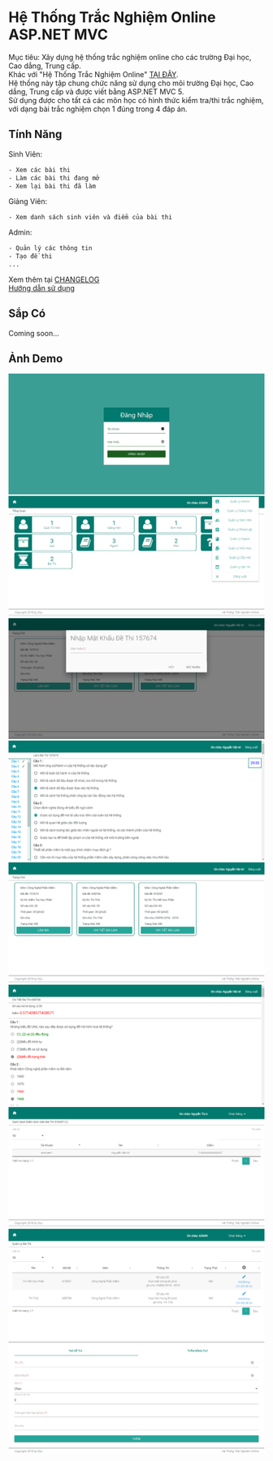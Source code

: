 # Hệ Thống Trắc Nghiệm Online ASP.NET MVC

Mục tiêu: Xây dựng hệ thống trắc nghiệm online cho các trường Đại học, Cao dẳng, Trung cấp.<br />
Khác với "Hệ Thống Trắc Nghiệm Online" [TẠI ĐÂY](https://github.com/meesudzu/trac-nghiem-online).<br />
Hệ thống này tập chung chức năng sử dụng cho môi trường Đại học, Cao dẳng, Trung cấp và được viết bằng ASP.NET MVC 5.<br />
Sử dụng được cho tất cả các môn học có hình thức kiểm tra/thi trắc nghiệm, với dạng bài trắc nghiệm chọn 1 đúng trong 4 đáp án.
## Tính Năng
Sinh Viên:

	- Xem các bài thi
	- Làm các bài thi đang mở
	- Xem lại bài thi đã làm
Giảng Viên:

	- Xem danh sách sinh viên và điểm của bài thi
Admin:

	- Quản lý các thông tin
	- Tạo đề thi
	...

Xem thêm tại [CHANGELOG](CHANGELOG.md)<br />
[Hướng dẫn sử dụng](GUIDE.md)
## Sắp Có
Coming soon...
## Ảnh Demo 
![Đăng nhập](demo-images/login.png)
![DEMO](demo-images/admin-index.png)
![DEMO](demo-images/student-checkpw.png)
![DEMO](demo-images/student-doing.png)
![DEMO](demo-images/student-index.png)
![DEMO](demo-images/student-preview.png)
![DEMO](demo-images/teacher-preview.png)
![DEMO](demo-images/test-mn.png)